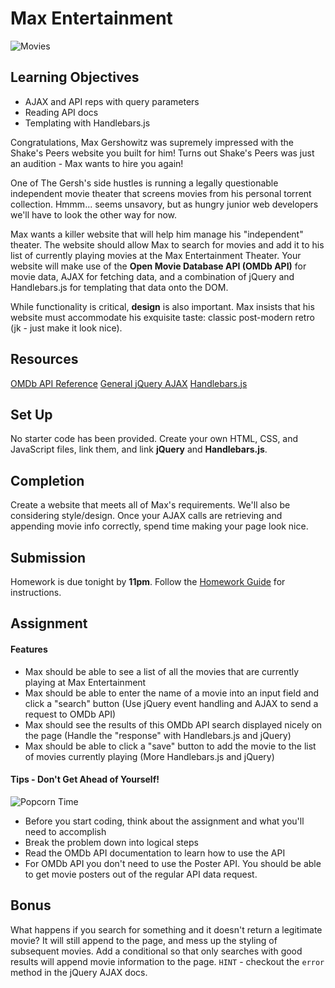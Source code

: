# Max Entertainment

![Movies](https://i.giphy.com/3o6Ztl7RvfwCp9mqhW.gif)

## Learning Objectives

* AJAX and API reps with query parameters
* Reading API docs
* Templating with Handlebars.js

Congratulations, Max Gershowitz was supremely impressed with the Shake's Peers website you built for him! Turns out Shake's Peers was just an audition - Max wants to hire you again!

One of The Gersh's side hustles is running a legally questionable independent movie theater that screens movies from his personal torrent collection. Hmmm... seems unsavory, but as hungry junior web developers we'll have to look the other way for now.

Max wants a killer website that will help him manage his "independent" theater. The website should allow Max to search for movies and add it to his list of currently playing movies at the Max Entertainment Theater. Your website will make use of the **Open Movie Database API (OMDb API)** for movie data, AJAX for fetching data, and a combination of jQuery and Handlebars.js for templating that data onto the DOM.

While functionality is critical, **design** is also important. Max insists that his website must accommodate his exquisite taste: classic post-modern retro (jk - just make it look nice).

## Resources

[OMDb API Reference](https://www.omdbapi.com/)
[General jQuery AJAX](http://api.jquery.com/jquery.ajax/)
[Handlebars.js](http://handlebarsjs.com/)

## Set Up

No starter code has been provided. Create your own HTML, CSS, and JavaScript files, link them, and link **jQuery** and **Handlebars.js**.

## Completion

Create a website that meets all of Max's requirements. We'll also be considering style/design. Once your AJAX calls are retrieving and appending movie info correctly, spend time making your page look nice.

## Submission

Homework is due tonight by **11pm**. Follow the [Homework Guide](https://git.generalassemb.ly/nyc-wdi-fisher/student-resources/blob/master/homework-guide.md) for instructions.

## Assignment

#### Features

* Max should be able to see a list of all the movies that are currently playing at Max Entertainment
* Max should be able to enter the name of a movie into an input field and click a "search" button (Use jQuery event handling and AJAX to send a request to OMDb API)
* Max should see the results of this OMDb API search displayed nicely on the page (Handle the "response" with Handlebars.js and jQuery)
* Max should be able to click a "save" button to add the movie to the list of movies currently playing (More Handlebars.js and jQuery)

#### Tips - Don't Get Ahead of Yourself!

![Popcorn Time](https://i.giphy.com/7b6qWQONCKRIQ.gif)

* Before you start coding, think about the assignment and what you'll need to accomplish
* Break the problem down into logical steps
* Read the OMDb API documentation to learn how to use the API
* For OMDb API you don't need to use the Poster API. You should be able to get movie posters out of the regular API data request.

## Bonus

What happens if you search for something and it doesn't return a legitimate movie? It will still append to the page, and mess up the styling of subsequent movies. Add a conditional so that only searches with good results will append movie information to the page. `HINT` - checkout the `error` method in the jQuery AJAX docs.
